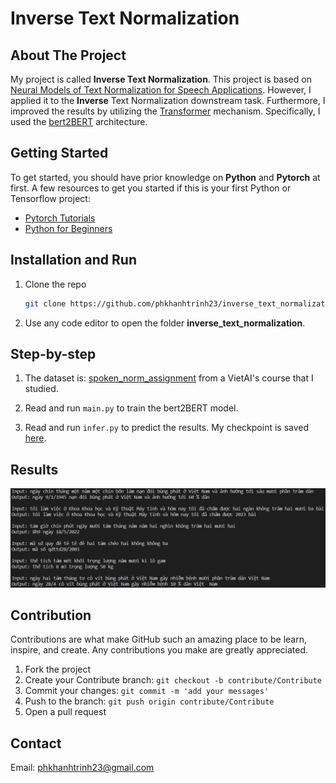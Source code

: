 # Inverse Text Normalization


## About The Project

My project is called **Inverse Text Normalization**. This project is based on [Neural Models of Text Normalization for Speech Applications](https://aclanthology.org/J19-2004.pdf). However, I applied it to the **Inverse** Text Normalization downstream task. Furthermore, I improved the results by utilizing the [Transformer](https://arxiv.org/abs/1706.03762) mechanism. Specifically, I used the [bert2BERT](https://arxiv.org/abs/2110.07143) architecture.


## Getting Started

To get started, you should have prior knowledge on **Python** and **Pytorch** at first. A few resources to get you started if this is your first Python or Tensorflow project:

- [Pytorch Tutorials](https://pytorch.org/tutorials/)
- [Python for Beginners](https://www.python.org/about/gettingstarted/)


## Installation and Run

1. Clone the repo

   ```sh
   git clone https://github.com/phkhanhtrinh23/inverse_text_normalization.git
   ```
  
2. Use any code editor to open the folder **inverse_text_normalization**.


## Step-by-step

1. The dataset is: [spoken_norm_assignment](https://huggingface.co/datasets/VietAI/spoken_norm_assignment) from a VietAI's course that I studied.

2. Read and run `main.py` to train the bert2BERT model.

3. Read and run `infer.py` to predict the results. My checkpoint is saved [here](https://drive.google.com/drive/folders/1j1toeENMYnAQtz_Wg_mZMWqUE05W39mH?usp=sharing).

## Results
<img src="image/output.png"/>


## Contribution

Contributions are what make GitHub such an amazing place to be learn, inspire, and create. Any contributions you make are greatly appreciated.

1. Fork the project
2. Create your Contribute branch: `git checkout -b contribute/Contribute`
3. Commit your changes: `git commit -m 'add your messages'`
4. Push to the branch: `git push origin contribute/Contribute`
5. Open a pull request


## Contact

Email: phkhanhtrinh23@gmail.com
